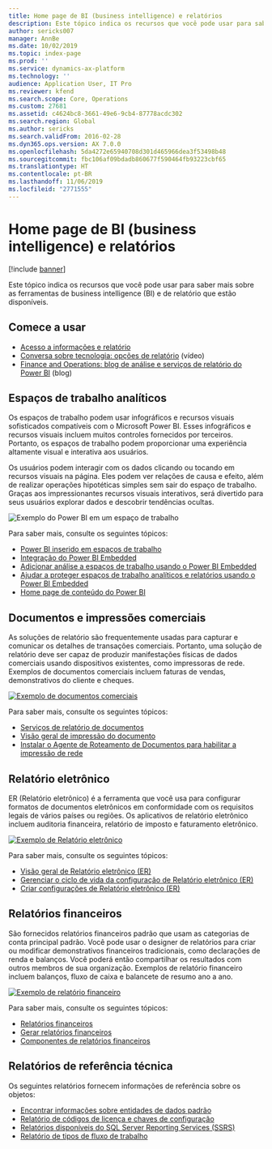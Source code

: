 ```yaml
---
title: Home page de BI (business intelligence) e relatórios
description: Este tópico indica os recursos que você pode usar para saber mais sobre as ferramentas de business intelligence e de relatório que estão disponíveis.
author: sericks007
manager: AnnBe
ms.date: 10/02/2019
ms.topic: index-page
ms.prod: ''
ms.service: dynamics-ax-platform
ms.technology: ''
audience: Application User, IT Pro
ms.reviewer: kfend
ms.search.scope: Core, Operations
ms.custom: 27681
ms.assetid: c4624bc8-3661-49e6-9cb4-87778acdc302
ms.search.region: Global
ms.author: sericks
ms.search.validFrom: 2016-02-28
ms.dyn365.ops.version: AX 7.0.0
ms.openlocfilehash: 5da4272e65940708d301d465966dea3f53498b48
ms.sourcegitcommit: fbc106af09bdadb860677f590464fb93223cbf65
ms.translationtype: HT
ms.contentlocale: pt-BR
ms.lasthandoff: 11/06/2019
ms.locfileid: "2771555"
---
```

# <a name="business-intelligence-bi-and-reporting-home-page"></a>Home page de BI (business intelligence) e relatórios

[!include [banner](../includes/banner.md)]

Este tópico indica os recursos que você pode usar para saber mais sobre as ferramentas de business intelligence (BI) e de relatório que estão disponíveis.

## <a name="get-started"></a>Comece a usar
- [Acesso a informações e relatório](information-access-reporting.md)
- [Conversa sobre tecnologia: opções de relatório](https://www.youtube.com/watch?v=NzZONjKs5xA) (vídeo)
- [Finance and Operations: blog de análise e serviços de relatório do Power BI](https://community.dynamics.com/365/financeandoperations/b/powerbianalyticsandreporting) (blog)

## <a name="analytical-workspaces"></a>Espaços de trabalho analíticos
Os espaços de trabalho podem usar infográficos e recursos visuais sofisticados compatíveis com o Microsoft Power BI. Esses infográficos e recursos visuais incluem muitos controles fornecidos por terceiros. Portanto, os espaços de trabalho podem proporcionar uma experiência altamente visual e interativa aos usuários.

Os usuários podem interagir com os dados clicando ou tocando em recursos visuais na página. Eles podem ver relações de causa e efeito, além de realizar operações hipotéticas simples sem sair do espaço de trabalho. Graças aos impressionantes recursos visuais interativos, será divertido para seus usuários explorar dados e descobrir tendências ocultas.

![Exemplo do Power BI em um espaço de trabalho](./media/Power-BI-in-D365-Workspace.png)

Para saber mais, consulte os seguintes tópicos:

- [Power BI inserido em espaços de trabalho](embed-power-bi-workspaces.md)
- [Integração do Power BI Embedded](power-bi-embedded-integration.md)
- [​Adicionar análise a espaços de trabalho usando o Power BI Embedded](add-analytics-tab-workspaces.md)
- [Ajudar a proteger espaços de trabalho analíticos e relatórios usando o Power BI Embedded](secure-analytical-workspaces.md)
- [Home page de conteúdo do Power BI](power-bi-home-page.md)

## <a name="business-documents-and-printing"></a>Documentos e impressões comerciais
As soluções de relatório são frequentemente usadas para capturar e comunicar os detalhes de transações comerciais. Portanto, uma solução de relatório deve ser capaz de produzir manifestações físicas de dados comerciais usando dispositivos existentes, como impressoras de rede. Exemplos de documentos comerciais incluem faturas de vendas, demonstrativos do cliente e cheques.

[![Exemplo de documentos comerciais](./media/image-of-business-documents-1024x632.png)](./media/image-of-business-documents.png)

Para saber mais, consulte os seguintes tópicos:

- [Serviços de relatório de documentos](document-reporting-services.md)
- [Visão geral de impressão do documento](print-documents.md)
- [Instalar o Agente de Roteamento de Documentos para habilitar a impressão de rede](install-document-routing-agent.md)

## <a name="electronic-reporting"></a>Relatório eletrônico
ER (Relatório eletrônico) é a ferramenta que você usa para configurar formatos de documentos eletrônicos em conformidade com os requisitos legais de vários países ou regiões. Os aplicativos de relatório eletrônico incluem auditoria financeira, relatório de imposto e faturamento eletrônico.

[![Exemplo de Relatório eletrônico](./media/electronic-reporting-example.png)](./media/electronic-reporting-example.png)

Para saber mais, consulte os seguintes tópicos:

- [Visão geral de Relatório eletrônico (ER)](general-electronic-reporting.md)
- [Gerenciar o ciclo de vida da configuração de Relatório eletrônico (ER)](general-electronic-reporting-manage-configuration-lifecycle.md)
- [Criar configurações de Relatório eletrônico (ER)](electronic-reporting-configuration.md)

## <a name="financial-reporting"></a>Relatórios financeiros
São fornecidos relatórios financeiros padrão que usam as categorias de conta principal padrão. Você pode usar o designer de relatórios para criar ou modificar demonstrativos financeiros tradicionais, como declarações de renda e balanços. Você poderá então compartilhar os resultados com outros membros de sua organização. Exemplos de relatório financeiro incluem balanços, fluxo de caixa e balancete de resumo ano a ano.

[![Exemplo de relatório financeiro](./media/financial-reporting-example.png)](./media/financial-reporting-example.png)

Para saber mais, consulte os seguintes tópicos:

- [Relatórios financeiros](financial-reporting-intro.md)
- [Gerar relatórios financeiros](generate-financial-report.md)
- [Componentes de relatórios financeiros](financial-report-components.md)

## <a name="technical-reference-reports"></a>Relatórios de referência técnica
Os seguintes relatórios fornecem informações de referência sobre os objetos:

- [Encontrar informações sobre entidades de dados padrão](../data-entities/data-entities-report.md)
- [Relatório de códigos de licença e chaves de configuração](../sysadmin/license-codes-configuration-keys-report.md)
- [Relatórios disponíveis do SQL Server Reporting Services (SSRS)](SSRS-report.md)
- [Relatório de tipos de fluxo de trabalho](../../fin-ops/organization-administration/workflow-types-report.md)
